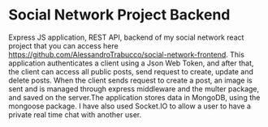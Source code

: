 # Social Network Project Backend
Express JS application, REST API, backend of my social network react project that you can access here https://github.com/AlessandroTrabucco/social-network-frontend.
This application authenticates a client using a Json Web Token, and after that, the client can access all public posts, send request to create, update and delete posts. When the client sends request to create a post, an image is sent and is managed through express middleware and the multer package, and saved on the server.The application stores data in MongoDB, using the mongoose package. I have also used Socket.IO to allow a user to have a private real time chat with another user. 
